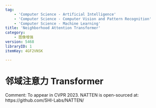 ```yaml
---
tag:
    - 'Computer Science - Artificial Intelligence'
    - 'Computer Science - Computer Vision and Pattern Recognition'
    - 'Computer Science - Machine Learning'
title: 'Neighborhood Attention Transformer'
category:
    - 图像增强
version: 5468
libraryID: 1
itemKey: 4GF2VNSK

---
```

# 邻域注意力 Transformer

Comment: To appear in CVPR 2023. NATTEN is open-sourced at: https\://github.com/SHI-Labs/NATTEN/
